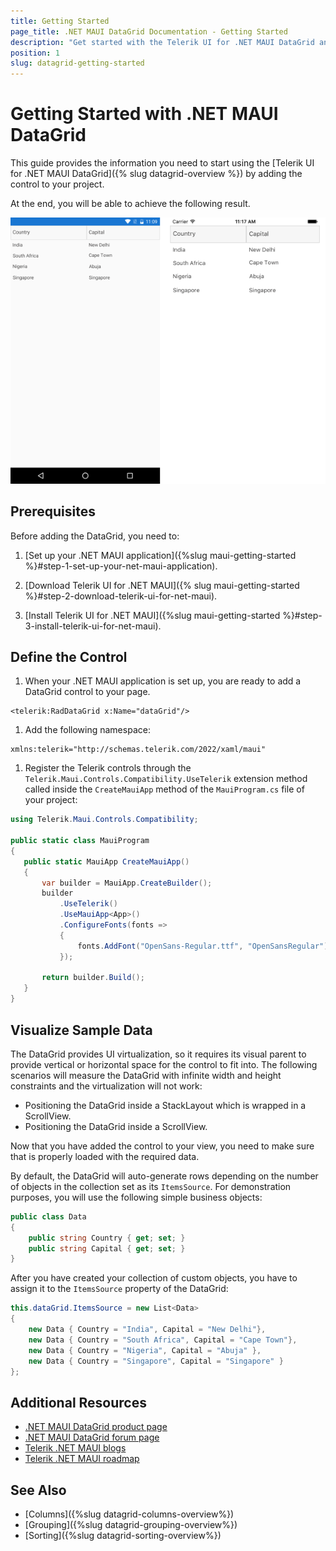 ```yaml
---
title: Getting Started
page_title: .NET MAUI DataGrid Documentation - Getting Started
description: "Get started with the Telerik UI for .NET MAUI DataGrid and add the control to your .NET MAUI project."
position: 1
slug: datagrid-getting-started
---
```


# Getting Started with .NET MAUI DataGrid

This guide provides the information you need to start using the [Telerik UI for .NET MAUI DataGrid]({% slug datagrid-overview %}) by adding the control to your project.

At the end, you will be able to achieve the following result.

![DataGrid Getting Started](images/datagrid-itemssource.png)

## Prerequisites

Before adding the DataGrid, you need to:

1. [Set up your .NET MAUI application]({%slug maui-getting-started %}#step-1-set-up-your-net-maui-application).

1. [Download Telerik UI for .NET MAUI]({% slug maui-getting-started %}#step-2-download-telerik-ui-for-net-maui).

1. [Install Telerik UI for .NET MAUI]({%slug maui-getting-started %}#step-3-install-telerik-ui-for-net-maui).

## Define the Control

1. When your .NET MAUI application is set up, you are ready to add a DataGrid control to your page.

 ```XAML
<telerik:RadDataGrid x:Name="dataGrid"/>
 ```

1. Add the following namespace:

 ```XAML
xmlns:telerik="http://schemas.telerik.com/2022/xaml/maui"
 ```

1. Register the Telerik controls through the `Telerik.Maui.Controls.Compatibility.UseTelerik` extension method called inside the `CreateMauiApp` method of the `MauiProgram.cs` file of your project:

 ```C#
 using Telerik.Maui.Controls.Compatibility;

 public static class MauiProgram
 {
	public static MauiApp CreateMauiApp()
	{
		var builder = MauiApp.CreateBuilder();
		builder
			.UseTelerik()
			.UseMauiApp<App>()
			.ConfigureFonts(fonts =>
			{
				fonts.AddFont("OpenSans-Regular.ttf", "OpenSansRegular");
			});

		return builder.Build();
	}
 }           
 ``` 

## Visualize Sample Data

The DataGrid provides UI virtualization, so it requires its visual parent to provide vertical or horizontal space for the control to fit into. The following scenarios will measure the DataGrid with infinite width and height constraints and the virtualization will not work:

* Positioning the DataGrid inside a StackLayout which is wrapped in a ScrollView.
* Positioning the DataGrid inside a ScrollView.

Now that you have added the control to your view, you need to make sure that is properly loaded with the required data.

By default, the DataGrid will auto-generate rows depending on the number of objects in the collection set as its `ItemsSource`. For demonstration purposes, you will use the following simple business objects:

```C#
public class Data
{
	public string Country { get; set; }
	public string Capital { get; set; }
}
```

After you have created your collection of custom objects, you have to assign it to the `ItemsSource` property of the DataGrid:

```C#
this.dataGrid.ItemsSource = new List<Data>
{
	new Data { Country = "India", Capital = "New Delhi"},
	new Data { Country = "South Africa", Capital = "Cape Town"},
	new Data { Country = "Nigeria", Capital = "Abuja" },
	new Data { Country = "Singapore", Capital = "Singapore" }
};
```


## Additional Resources

- [.NET MAUI DataGrid product page](https://www.telerik.com/maui-ui/datagrid)
- [.NET MAUI DataGrid forum page](https://www.telerik.com/forums/maui?tagId=1801)
- [Telerik .NET MAUI blogs](https://www.telerik.com/blogs/mobile-net-maui)
- [Telerik .NET MAUI roadmap](https://www.telerik.com/support/whats-new/maui-ui/roadmap)


## See Also

- [Columns]({%slug datagrid-columns-overview%})
- [Grouping]({%slug datagrid-grouping-overview%})
- [Sorting]({%slug datagrid-sorting-overview%})
